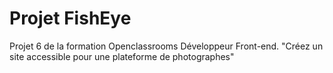# Projet FishEye

Projet 6 de la formation Openclassrooms Développeur Front-end.
"Créez un site accessible pour une plateforme de photographes"  

